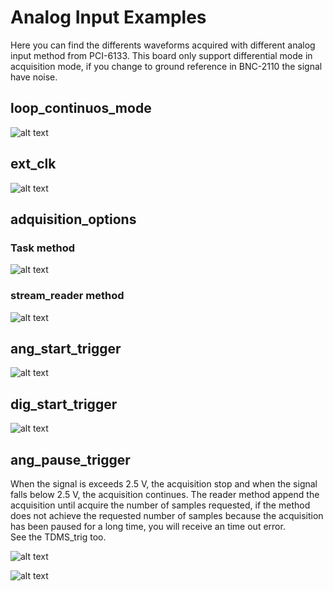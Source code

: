 # Analog Input Examples

Here you can find the differents waveforms acquired with different analog input method from PCI-6133.
This board only support differential mode in acquisition mode, if you change to ground reference in
BNC-2110 the signal have noise.
## loop_continuos_mode

![alt text](https://github.com/juliancabaleiro/nidaqmx-python-examples/blob/main/doc/images/loop_continuous.png)

## ext_clk

![alt text](https://github.com/juliancabaleiro/nidaqmx-python-examples/blob/main/doc/images/ext_clk.png)

## adquisition_options

### Task method

![alt text](https://github.com/juliancabaleiro/nidaqmx-python-examples/blob/main/doc/images/adqui_task.png)

### stream_reader method

![alt text](https://github.com/juliancabaleiro/nidaqmx-python-examples/blob/main/doc/images/adqui_many_samp.png)

## ang_start_trigger

![alt text](https://github.com/juliancabaleiro/nidaqmx-python-examples/blob/main/doc/images/adqui_task_trig.png)

## dig_start_trigger

![alt text](https://github.com/juliancabaleiro/nidaqmx-python-examples/blob/main/doc/images/adqui_dig_trig.png)

## ang_pause_trigger
When the signal is exceeds 2.5 V, the acquisition stop and when the signal
falls below 2.5 V, the acquisition continues. The reader method append 
the acquisition until acquire the number of samples requested, if the 
method does not achieve the requested number of samples because the 
acquisition has been paused for a long time, you will receive an 
time out error.  
See the TDMS_trig too.

![alt text](https://github.com/juliancabaleiro/nidaqmx-python-examples/blob/main/doc/images/pause_trig_board.png)

![alt text](https://github.com/juliancabaleiro/nidaqmx-python-examples/blob/main/doc/images/pause_trig_scope.png)
